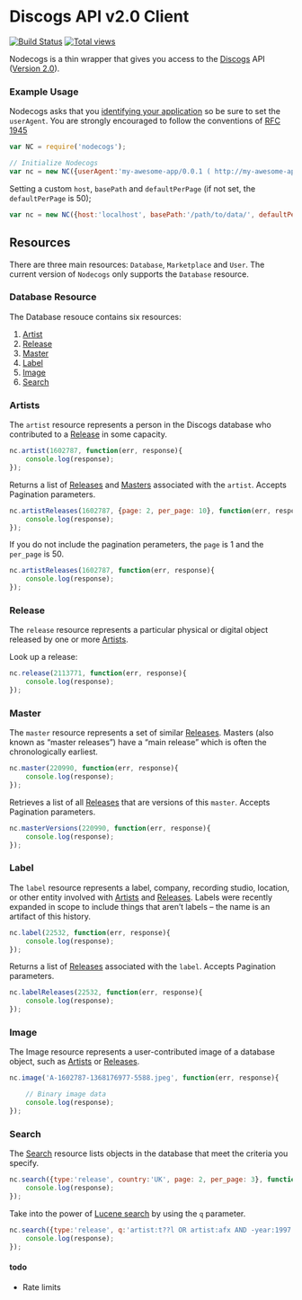 # Discogs API v2.0 Client

[![Build Status](https://secure.travis-ci.org/jbraithwaite/nodecogs.png?branch=master)](http://travis-ci.org/jbraithwaite/nodecogs) [![Total views](https://sourcegraph.com/api/repos/github.com/jbraithwaite/nodecogs/counters/views.png)](https://sourcegraph.com/github.com/jbraithwaite/nodecogs)

Nodecogs is a thin wrapper that gives you access to the [Discogs](http://www.discogs.com/) API ([Version 2.0](http://www.discogs.com/developers/)).

### Example Usage

Nodecogs asks that you [identifying your application](http://www.discogs.com/developers/accessing.html#required-headers) so be sure to set the `userAgent`. You are strongly encouraged to follow the conventions of [RFC 1945](http://tools.ietf.org/html/rfc1945#section-3.7)

```javascript
var NC = require('nodecogs');

// Initialize Nodecogs
var nc = new NC({userAgent:'my-awesome-app/0.0.1 ( http://my-awesome-app.com )'});
```

Setting a custom `host`, `basePath` and `defaultPerPage` (if not set, the `defaultPerPage` is 50);

```javascript
var nc = new NC({host:'localhost', basePath:'/path/to/data/', defaultPerPage: 50});
```

## Resources

There are three main resources: `Database`, `Marketplace` and `User`. The current version of `Nodecogs` only supports the `Database` resource.

### Database Resource

The Database resouce contains six resources:

1. [Artist][1]
2. [Release][2]
3. [Master][3]
4. [Label][4]
5. [Image][5]
6. [Search][6]

### Artists

The `artist` resource represents a person in the Discogs database who contributed to a [Release][2] in some capacity.

```javascript
nc.artist(1602787, function(err, response){
    console.log(response);
});
```

Returns a list of [Releases][2] and [Masters][3] associated with the `artist`. Accepts Pagination parameters.

```javascript
nc.artistReleases(1602787, {page: 2, per_page: 10}, function(err, response){
    console.log(response);
});
```

If you do not include the pagination perameters, the `page` is 1 and the `per_page` is 50.

```javascript
nc.artistReleases(1602787, function(err, response){
    console.log(response);
});
```

### Release

The `release` resource represents a particular physical or digital object released by one or more [Artists][1].

Look up a release:

```javascript
nc.release(2113771, function(err, response){
    console.log(response);
});
```

### Master

The `master` resource represents a set of similar [Releases][2]. Masters (also known as “master releases”) have a “main release” which is often the chronologically earliest.

```javascript
nc.master(220990, function(err, response){
    console.log(response);
});
```

Retrieves a list of all [Releases][2] that are versions of this `master`. Accepts Pagination parameters.

```javascript
nc.masterVersions(220990, function(err, response){
    console.log(response);
});
```

### Label

The `label` resource represents a label, company, recording studio, location, or other entity involved with [Artists][1] and [Releases][2]. Labels were recently expanded in scope to include things that aren’t labels – the name is an artifact of this history.

```javascript
nc.label(22532, function(err, response){
    console.log(response);
});
```

Returns a list of [Releases][2] associated with the `label`. Accepts Pagination parameters.

```javascript
nc.labelReleases(22532, function(err, response){
    console.log(response);
});
```

### Image

The Image resource represents a user-contributed image of a database object, such as [Artists][1] or [Releases][2].

```javascript
nc.image('A-1602787-1368176977-5588.jpeg', function(err, response){

    // Binary image data
    console.log(response);
});
```

### Search

The [Search][6] resource lists objects in the database that meet the criteria you specify.

```javascript
nc.search({type:'release', country:'UK', page: 2, per_page: 3}, function(err, response){
    console.log(response);
});
```

Take into the power of [Lucene search][8] by using the `q` parameter.

```javascript
nc.search({type:'release', q:'artist:t??l OR artist:afx AND -year:1997'}, function(err, response){
    console.log(response);
});
```

#### todo

- Rate limits

[1]: http://www.discogs.com/developers/resources/database/artist.html
[2]: http://www.discogs.com/developers/resources/database/release.html
[3]: http://www.discogs.com/developers/resources/database/master.html
[4]: http://www.discogs.com/developers/resources/database/label.html
[5]: http://www.discogs.com/developers/resources/database/image.html
[6]: http://www.discogs.com/developers/resources/database/search.html
[7]: http://www.discogs.com/developers/accessing.html#rate-limiting
[8]: http://www.discogs.com/help/account/browsing-and-searching
